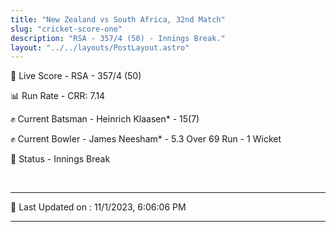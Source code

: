 ```yaml
---
title: "New Zealand vs South Africa, 32nd Match"
slug: "cricket-score-one"
description: "RSA - 357/4 (50) - Innings Break."
layout: "../../layouts/PostLayout.astro"
---
```


🔴 Live Score - RSA - 357/4 (50)  

📊 Run Rate - CRR: 7.14  

✊ Current Batsman - Heinrich Klaasen* - 15(7)  

✊ Current Bowler - James Neesham* - 5.3 Over 69 Run - 1 Wicket  

📑 Status - Innings Break

<br />

***

📝 Last Updated on : 11/1/2023, 6:06:06 PM

***


